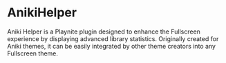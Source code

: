 # AnikiHelper
Aniki Helper is a Playnite plugin designed to enhance the Fullscreen experience by displaying advanced library statistics. Originally created for Aniki themes, it can be easily integrated by other theme creators into any Fullscreen theme.
